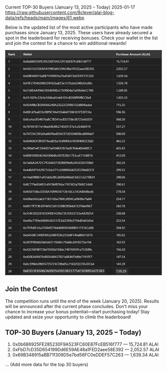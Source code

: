 Current TOP-30 Buyers (January 13, 2025 – Today)
2025-01-17
https://raw.githubusercontent.com/8clever/alai-blog-data/refs/heads/main/images/61.webp

Below is the updated list of the most active participants who have made purchases since January 13, 2025. These users have already secured a spot in the leaderboard for receiving bonuses. Check your wallet in the list and join the contest for a chance to win additional rewards!

![TOP-30 Buyers](https://raw.githubusercontent.com/8clever/alai-blog-data/refs/heads/main/images/6.1.1.webp) 


## Join the Contest
The competition runs until the end of the week (January 20, 2025). Results will be announced after the current phase concludes. Don’t miss your chance to increase your bonus potential—start purchasing today!
Stay updated and seize your opportunity to climb the leaderboard!

## TOP-30 Buyers (January 13, 2025 – Today)

1. 0x0b686925FE285230F9A523FC60E87FcEB516f777 — 15,724.81 ALAI  
2. 0xFbD7cD35D654199Dd6E59AE48a1FED2aee58E392 — 2,052.57 ALAI  
3. 0x69B348915aBB71f309D5e7bd56FC0eDDEF57C263 — 1,639.34 ALAI  

... (Add more data for the top 30 buyers)

